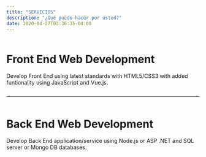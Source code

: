 ```yaml
---
title: "SERVICIOS"
description: "¿Qué puedo hacer por usted?"
date: 2020-04-27T03:36:35-04:00
---
```


<div class="columns">
    <div class="column is-full">
		<h1>Front End Web Development</h1>
		<p>
			Develop Front End using latest standards with HTML5/CSS3 with added funtionality using JavaScript and Vue.js.
		</p>
    </div>
</div>
<hr>
<div class="columns">
	<div class="column is-full">
		<h1>Back End Web Development</h1>
		<p>
			Develop Back End application/service using Node.js or ASP .NET and SQL server or Mongo DB databases.
		</p>
    </div>
</div>
